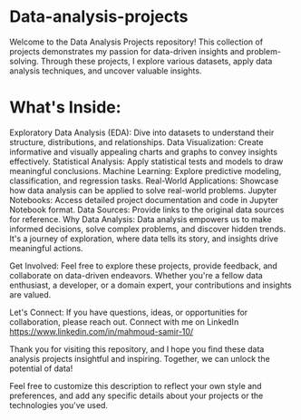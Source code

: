 # Data-analysis-projects
 Welcome to the Data Analysis Projects repository! This collection of projects demonstrates my passion for data-driven insights and problem-solving. Through these projects, I explore various datasets, apply data analysis techniques, and uncover valuable insights.
# What's Inside:

Exploratory Data Analysis (EDA): Dive into datasets to understand their structure, distributions, and relationships.
Data Visualization: Create informative and visually appealing charts and graphs to convey insights effectively.
Statistical Analysis: Apply statistical tests and models to draw meaningful conclusions.
Machine Learning: Explore predictive modeling, classification, and regression tasks.
Real-World Applications: Showcase how data analysis can be applied to solve real-world problems.
Jupyter Notebooks: Access detailed project documentation and code in Jupyter Notebook format.
Data Sources: Provide links to the original data sources for reference.
Why Data Analysis:
Data analysis empowers us to make informed decisions, solve complex problems, and discover hidden trends. It's a journey of exploration, where data tells its story, and insights drive meaningful actions.

Get Involved:
Feel free to explore these projects, provide feedback, and collaborate on data-driven endeavors. Whether you're a fellow data enthusiast, a developer, or a domain expert, your contributions and insights are valued.

Let's Connect:
If you have questions, ideas, or opportunities for collaboration, please reach out. Connect with me on LinkedIn https://www.linkedin.com/in/mahmoud-samir-10/ 

Thank you for visiting this repository, and I hope you find these data analysis projects insightful and inspiring. Together, we can unlock the potential of data!

Feel free to customize this description to reflect your own style and preferences, and add any specific details about your projects or the technologies you've used.
